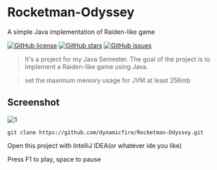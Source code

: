 # Rocketman-Odyssey
A simple Java implementation of Raiden-like game

[![GitHub license](https://img.shields.io/github/license/dynamicfire/Rocketman-Odyssey.svg)](https://github.com/dynamicfire/Rocketman-Odyssey/blob/master/LICENSE)
[![GitHub stars](https://img.shields.io/github/stars/dynamicfire/Rocketman-Odyssey.svg)](https://github.com/dynamicfire/Rocketman-Odyssey/stargazers)
[![GitHub issues](https://img.shields.io/github/issues/dynamicfire/Rocketman-Odyssey.svg)](https://github.com/dynamicfire/Rocketman-Odyssey/issues)

> It's a project for my Java Semester. The goal of the project is to implement a Raiden-like game using Java.

> set the maximum memory usage for JVM at least 256mb

## Screenshot
![1](https://raw.githubusercontent.com/dynamicfire/Rocketman-Odyssey/master/screenshot.gif)

```
git clone https://github.com/dynamicfire/Rocketman-Odyssey.git
```
Open this project with IntelliJ IDEA(or whatever ide you like)

Press F1 to play, space to pause
